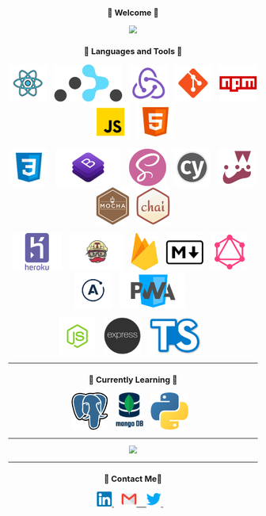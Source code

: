 <h3 align="center">👋 Welcome 👋</h3>

<p align="center"> 
  <img src="https://github-readme-stats.vercel.app/api?username=kevinhartmann23&theme=nord&show_icons=true"/>
</p>

<h3 align="center">🧠 Languages and Tools 🧠</h3>

<p align="center">
<code><img alt='React' title='React' height="75" src="https://github.com/chandan-reddy-k/chandan-reddy-k/blob/master/assets/react.png"></code> &nbsp;&nbsp;
<code><img alt='React Router' title='React Router' height="75" src="/assets/reactrouter.png"></code> &nbsp;&nbsp;
<code><img alt='Redux' title='Redux' height="75" src="https://github.com/chandan-reddy-k/chandan-reddy-k/blob/master/assets/redux.png"></code> &nbsp;&nbsp;
<code><img alt='GIT' title='Git' height="75" src="https://github.com/chandan-reddy-k/chandan-reddy-k/blob/master/assets/git.png"></code> &nbsp;&nbsp;
<code><img alt='NPM' title='npm' height="75" src="https://github.com/chandan-reddy-k/chandan-reddy-k/blob/master/assets/npm.png"></code> &nbsp;&nbsp;
<code><img alt='JavaScript' title='JavaScript' height="75" src="https://github.com/chandan-reddy-k/chandan-reddy-k/blob/master/assets/js.png"></code> &nbsp;&nbsp;
<code><img alt='HTML' title='HTML' height="75" src="https://github.com/chandan-reddy-k/chandan-reddy-k/blob/master/assets/html.png"></code> &nbsp;&nbsp;
</p>
<p align="center">
<code><img alt='CSS' title='CSS' height="75" src="https://github.com/chandan-reddy-k/chandan-reddy-k/blob/master/assets/css.png"></code>
&nbsp;&nbsp;
<code><img alt='bootstrap' title='Bootstrap' height="75" src="/assets/bootstrap.png"></code> &nbsp;&nbsp;
<code><img alt='SASS' title='SASS' height="75" src="/assets/sass.png"></code> &nbsp;&nbsp;
<code><img alt='Cypress.io' title='Cypress.io' height="75" src="/assets/cypress.png"></code> &nbsp;&nbsp;
<code><img alt='Jest' title='Jest' height="75" src="/assets/jest.png"></code> &nbsp;&nbsp;
<code><img alt='Mocha' title='Mocha' height="75" src="/assets/mocha.png"></code> &nbsp;&nbsp;
<code><img alt='Chai' title='Chai' height="75" src="/assets/chai.png"></code> &nbsp;&nbsp;
</p>
<p align="center">
<code><img alt='Heroku' title='Heroku' height="75" src="/assets/heroku.png"></code> &nbsp;&nbsp;
<code><img alt='TravisCI' title='TravisCI' height="75" src="/assets/travis.png"></code> &nbsp;&nbsp;
<code><img alt='Google Firebase' title='Firebase' height="75" src="/assets/firebase.png"></code> &nbsp;&nbsp;
<code><img alt='Markdown' title='Markdown' height="75" src="/assets/markdown.png"></code> &nbsp;&nbsp;
<code><img alt='graphQL' title='graphQL' height="75" src="/assets/graphql.png"></code> &nbsp;&nbsp;
<code><img alt='Apollo graphQL' title='apollo' height="75" src="/assets/apollo.png"></code> &nbsp;&nbsp;
<code><img alt='PWA' title='Progressive Web Apps' height="75" src="/assets/PWA.png"></code> &nbsp;&nbsp;
</p>
<p align="center">
<code><img alt='node.js' title='node' height="75" src="/assets/node.png"></code> &nbsp;&nbsp;
<code><img alt='express.js' title='express' height="75" src="/assets/express.png"></code> &nbsp;&nbsp;
<code><img alt='typescript' title='typescript' height="75" src="/assets/typescript.png"></code> &nbsp;&nbsp;
</p>

***

<h3 align="center">🌱 Currently Learning 🌱</h3>
<p align="center">
<code><img alt='PostgresSQL' title='PostgreSQL' height="75" src="/assets/postgres.png"></code> &nbsp;&nbsp;
<code><img alt='MongoDB' title='MongoDB' height="75" src="/assets/mongodb.png"></code> &nbsp;&nbsp;
<code><img alt='python' title='python' height="75" src="/assets/python.png.crdownload"></code> &nbsp;&nbsp;
</p>

***

<p align="center"> 
  <a href="https://open.spotify.com/user/kevinhartmann23?si=OuDXJdVIQa2bW0TY9KBw3A&nd=1" target="_blank" rel="noopener noreferrer">
      <img src="https://spotify-github-profile.vercel.app/api/view?uid=kevinhartmann23&cover_image=true&theme=default"/>
  </a>
</p>

***

<h3 align="center">📱 Contact Me📱</h3>
<p align="center"> 
  <a href="https://www.linkedin.com/in/kevin-hartmann" target="_blank" rel="noopener noreferrer">
    <img src="https://github.com/chandan-reddy-k/chandan-reddy-k/blob/master/assets/linkedin.svg" width="30px"    alt="LinkedIn">
  </a>
  &nbsp; &nbsp;
  <a href="mailto:kevinhartmann23@gmail.com">
    <img alt='ealt='' mail me!' src="https://github.com/chandan-reddy-k/chandan-reddy-k/blob/master/assets/gmail.svg" width="30px" alt="email"
  </a>
  &nbsp; &nbsp;
  <a href="https://twitter.com/kevinhartmann23" target="_blank" rel="noopener noreferrer">
    <img alt='visit my twitter'src="https://github.com/chandan-reddy-k/chandan-reddy-k/blob/master/assets/twitter.svg" width="30px" alt="Twitter">
  </a>
  &nbsp; &nbsp;
</p>

<!-- **kevinhartmann23/kevinhartmann23** is a ✨ _special_ ✨ repository because its `README.md` (this file) appears on your GitHub profile. -->
